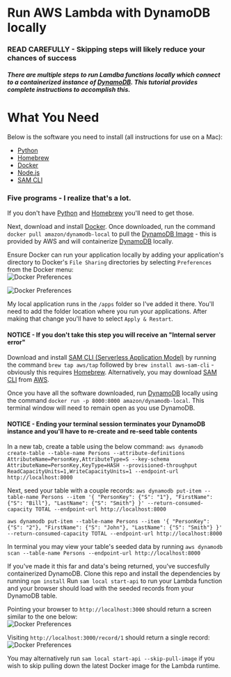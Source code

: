 # Run AWS Lambda with DynamoDB locally  

### READ CAREFULLY - Skipping steps will likely reduce your chances of success  

##### There are multiple steps to run Lamdba functions locally which connect to a containerized instance of [DynamoDB](https://aws.amazon.com/dynamodb/).  This tutorial provides complete instructions to accomplish this.  

# What You Need 
Below is the software you need to install (all instructions for use on a Mac):
- [Python](https://www.python.org/)
- [Homebrew](https://brew.sh)
- [Docker](https://www.docker.com/)
- [Node.js](https://www.nodejs.org/)
- [SAM CLI](https://hub.docker.com/r/amazon/dynamodb-local/)

### Five programs - I realize that's a lot.
If you don't have [Python](https://www.python.org/) and [Homebrew](https://brew.sh) you'll need to get those. 

Next, download and install [Docker](https://www.docker.com/).  Once downloaded, run the command `docker pull amazon/dynamodb-local` to pull the [DynamoDB Image](https://hub.docker.com/r/amazon/dynamodb-local/) - this is provided by AWS and will containerize [DynamoDB](https://aws.amazon.com/dynamodb/) locally. 

Ensure Docker can run your application locally by adding your application's directory to Docker's `File Sharing` directories by selecting `Preferences` from the Docker menu:  
![Docker Preferences](https://www.aaronwht.com/images/aws-sam-dynamodb-local/docker-preferences.png)

![Docker Preferences](https://www.aaronwht.com/images/aws-sam-dynamodb-local/docker-config.png)  

My local application runs in the `/apps` folder so I've added it there.  You'll need to add the folder location where you run your applications.  After making that change you'll have to select `Apply & Restart`.

#### NOTICE - If you don't take this step you will receive an "Internal server error"

Download and install [SAM CLI (Serverless Application Model)](https://aws.amazon.com/serverless/sam/) by running the command `brew tap aws/tap` followed by `brew install aws-sam-cli` - obviously this requires [Homebrew](https://brew.sh).  Alternatively, you may download [SAM CLI](https://aws.amazon.com/serverless/sam/) from [AWS](https://aws.amazon.com/).

Once you have all the software downloaded, run [DynamoDB](https://aws.amazon.com/dynamodb/) locally using the command `docker run -p 8000:8000 amazon/dynamodb-local`. This terminal window will need to remain open as you use DynamoDB.
#### NOTICE - Ending your terminal session terminates your DynamoDB instance and you'll have to re-create and re-seed table contents 

In a new tab, create a table using the below command: 
`aws dynamodb create-table --table-name Persons --attribute-definitions AttributeName=PersonKey,AttributeType=S --key-schema AttributeName=PersonKey,KeyType=HASH --provisioned-throughput ReadCapacityUnits=1,WriteCapacityUnits=1 --endpoint-url http://localhost:8000`

Next, seed your table with a couple records:
`aws dynamodb put-item --table-name Persons --item '{ "PersonKey": {"S": "1"}, "FirstName": {"S": "Bill"}, "LastName": {"S": "Smith"} }' --return-consumed-capacity TOTAL --endpoint-url http://localhost:8000`

`aws dynamodb put-item --table-name Persons --item '{ "PersonKey": {"S": "2"}, "FirstName": {"S": "John"}, "LastName": {"S": "Smith"} }' --return-consumed-capacity TOTAL --endpoint-url http://localhost:8000` 

In terminal you may view your table's seeded data by running `aws dynamodb scan --table-name Persons --endpoint-url http://localhost:8000`

If you've made it this far and data's being returned, you've succesfully containerized DynamoDB. 
Clone this repo and install the dependencies by running `npm install` 
Run `sam local start-api` to run your Lambda function and your browser should load with the seeded records from your DynamoDB table. 

Pointing your browser to `http://localhost:3000` should return a screen similar to the one below:  
![Docker Preferences](https://www.aaronwht.com/images/aws-sam-dynamodb-local/records.png)

Visiting `http://localhost:3000/record/1` should return a single record:  
![Docker Preferences](https://www.aaronwht.com/images/aws-sam-dynamodb-local/record.png)

You may alternatively run `sam local start-api --skip-pull-image` if you wish to skip pulling down the latest Docker image for the Lambda runtime.